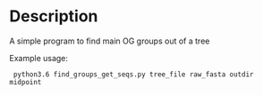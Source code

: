 # Description

A simple program to find main OG groups out of a tree

Example usage: 

```
 python3.6 find_groups_get_seqs.py tree_file raw_fasta outdir  midpoint

```


